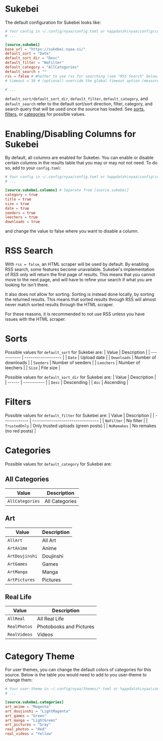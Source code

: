 # Sukebei
The default configuration for Sukebei looks like:
```toml
# Your config in ~/.config/nyaa/config.toml or %appdata%\nyaa\config\config.toml
# ...

[source.sukebei]
base_url = "https://sukebei.nyaa.si/"
default_sort = "Date"
default_sort_dir = "Desc"
default_filter = "NoFilter"
default_category = "AllCategories"
default_search = ""
rss = false # Whether to use rss for searching (see "RSS Search" below)
# timeout = 30 # (optional) override the global timeout option (measured in seconds)

# ...
```

`default_sort/default_sort_dir`, `default_filter`, `default_category`, and `default_search` refer to the default sort/sort direction, filter, category, and search query that will be used once the source has loaded. See [sorts](#sorts), [filters](#filters), or [categories](#categories) for possible values.

# Enabling/Disabling Columns for Sukebei
By default, all columns are enabled for Sukebei. You can enable or disable certain columns in the
results table that you may or may not not need. To do so, add to your `config.toml`:
```toml
# Your config in ~/.config/nyaa/config.toml or %appdata%\nyaa\config\config.toml
# ...

[source.sukebei.columns] # Separate from [source.sukebei]
category = true
title = true
size = true
date = true
seeders = true
leechers = true
downloads = true
```
and change the value to false where you want to disable a column.

# RSS Search
With `rss = false`, an HTML scraper will be used by default. By enabling RSS search, some features become unavailable.
Sukebei's implementation of RSS only will return the first page of results. This means that you cannot move to the next
page, and will have to refine your search if what you are looking for isn't there.

It also does not allow for sorting. Sorting is instead done locally, by sorting the returned results. This means that
sorted results through RSS will almost never match sorted results through the HTML scraper.

For these reasons, it is recommended to not use RSS unless you have issues with the HTML scraper.

# Sorts
Possible values for `default_sort` for Sukebei are:
| Value       | Description         |
| ----------- | ------------------- |
| `Date`      | Upload date         |
| `Downloads` | Number of downloads |
| `Seeders`   | Number of seeders   |
| `Leechers`  | Number of leechers  |
| `Size`      | File size           |

Possible values for `default_sort_dir` for Sukebei are:
| Value   | Description |
| ------  | ----------- |
| `Desc`  | Descending  |
| `Asc`   | Ascending   |

# Filters
Possible values for `default_filter` for Sukebei are:
| Value         | Description                        |
| ------------- | ---------------------------------- |
| `NoFilter`    | No filter                          |
| `TrustedOnly` | Only trusted uploads (green posts) |
| `NoRemakes`   | No remakes (no red posts)          |

# Categories
Possible values for `default_category` for Sukebei are:
## All Categories
| Value           | Description    |
| --------------- | -------------- |
| `AllCategories` | All Categories |

## Art
| Value           | Description    |
| --------------- | -------------- |
| `AllArt`        | All Art        |
| `ArtAnime`      | Anime          |
| `ArtDoujinshi`  | Doujinshi      |
| `ArtGames`      | Games          |
| `ArtManga`      | Manga          |
| `ArtPictures`   | Pictures       |

## Real Life
| Value           | Description             |
| --------------- | ----------------------- |
| `AllReal`       | All Real Life           |
| `RealPhotos`    | Photobooks and Pictures |
| `RealVideos`    | Videos                  |

# Category Theme
For user themes, you can change the default colors of categories for this source. Below is the table you would need to add to you user-theme to change them:
```toml
# Your user-theme in ~/.config/nyaa/themes/*.toml or %appdata%\nyaa\config\themes\*.toml
# ...

[source.sukebei.categories]
art_anime = "Magenta"
art_doujinshi = "LightMagenta"
art_games = "Green"
art_manga = "LightGreen"
art_pictures = "Gray"
real_photos = "Red"
real_videos = "Yellow"
```
